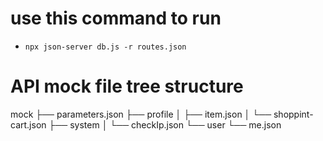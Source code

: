 # use this command to run
* `npx json-server db.js -r routes.json`

# API mock file tree structure

mock
├── parameters.json
├── profile
│   ├── item.json
│   └── shoppint-cart.json
├── system
│   └── checkIp.json
└── user
    └── me.json